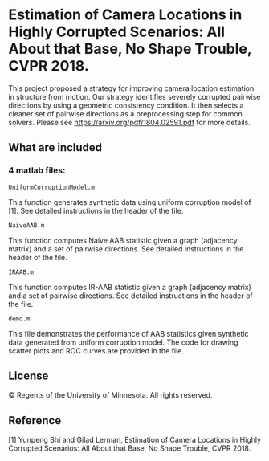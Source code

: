 # Estimation of Camera Locations in Highly Corrupted Scenarios: All About that Base, No Shape Trouble, CVPR 2018.

This project proposed a strategy for improving camera location estimation in structure from motion. Our strategy identifies severely
corrupted pairwise directions by using a geometric consistency condition. It then selects a cleaner set of pairwise directions
as a preprocessing step for common solvers. Please see https://arxiv.org/pdf/1804.02591.pdf for more details.
## What are included

### 4 matlab files:
```
UniformCorruptionModel.m
```
This function generates synthetic data using uniform corruption model of [1]. See detailed instructions in the header of the file.
```
NaiveAAB.m
```
This function computes Naive AAB statistic given a graph (adjacency matrix) and a set of pairwise directions. See detailed instructions in the header of the file.
```
IRAAB.m
```
This function computes IR-AAB statistic given a graph (adjacency matrix) and a set of pairwise directions. See detailed instructions in the header of the file.
```
demo.m
```
This file demonstrates the performance of AAB statistics given synthetic data generated from uniform corruption model. The code for drawing scatter plots and ROC curves are 
provided in the file.


## License
© Regents of the University of Minnesota. All rights reserved.


## Reference
[1] Yunpeng Shi and Gilad Lerman, Estimation of Camera Locations in Highly Corrupted Scenarios: All About that Base, No Shape Trouble, CVPR 2018.
